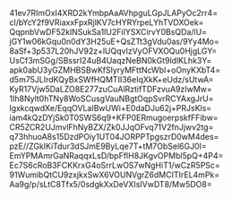 41ev7RImOxI4XRD2kYmbpAaAVhpguLGpJLAPyOc2rr4=
cl/bYcY2f9VRiaxxFpxRjlKV7cHYRYrpeLYhTVDXOek=
QqpnbVwDF52klNSukSa1IU2FiIYSXCirvY0BsQDa/lU=
jGY1w06kGqu0n0dY3H25uE+QsZTt3gVdu0as/9Yy4Mo=
8aSf+3p537L20hJV92z+lUQqvIzVyOFVXOQu0HjgLGY=
UsCf3mSGg/SBssrI24uB4UaqzNeBN0kGt9ldlKLhk3Y=
apk0abU3yGZMHBSBwKfSlyryMFttNcWbI+oOnyKXbT4=
d5m75JLIrdKQyBxSWfHQMTII36eIqXkK+eUdz/sUtwA=
KyR17Vjw5DaLZO8E277zuCuAlRztifTDFzvuA9zIwMw=
1Ih8Nylt0hTNy8WoSCusgVauNBgtOqpSvrRCYAxgJrU=
lgxkcqwdXe/EqqOVLaIBwUWi+E0daDJu62j+PRJsKls=
iam4kQzDYjSk0T0SWS6q9+KFP0ERmugoerpskfFFibw=
CR5ZCR2UJmvlFhNyBZX/Zk0JJqOFvq71V2fnJjwv2tg=
q73hhuoA8s15DzdPOiy1UT04JORPPTpgszrD0wM4des=
pzE//ZGkIKiTdur3dSJmE9ByLqe7T+tM7ObSel6GJ0I=
EmYPMAmrGaNRaqqxLsD/bpFflH8JKgvOPMbl5pQ+4P4=
Ec7S6cRoB3FCKKrxG4oSrrLwOS7wNgHiT1/wCzR5PSc=
91WumibQtCU9zxjkxSwX6VOUNVgrZ6dMCITIrEL4mPk=
Aa9g/p/sLtC8Tfx5/0sdgkXxDeVXIsIVwDT8/Mw5DO8=
